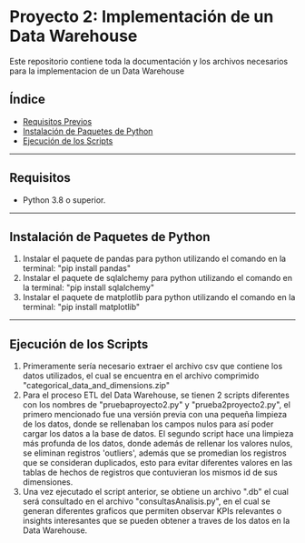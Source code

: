# Proyecto 2: Implementación de un Data Warehouse

Este repositorio contiene toda la documentación y los archivos necesarios para la implementacion de un Data Warehouse

## Índice
- [Requisitos Previos](#requisitos)
- [Instalación de Paquetes de Python](#instalación-de-paquetes-de-python)
- [Ejecución de los Scripts](#ejecución-de-los-scripts)

---

## Requisitos
- Python 3.8 o superior.

---

## Instalación de Paquetes de Python
1. Instalar el paquete de pandas para python utilizando el comando en la terminal: "pip install pandas"
2. Instalar el paquete de sqlalchemy para python utilizando el comando en la terminal: "pip install sqlalchemy"
3. Instalar el paquete de matplotlib para python utilizando el comando en la terminal: "pip install matplotlib"

---

## Ejecución de los Scripts
1. Primeramente sería necesario extraer el archivo csv que contiene los datos utilizados, el cual se encuentra en el archivo comprimido "categorical_data_and_dimensions.zip"
2. Para el proceso ETL del Data Warehouse, se tienen 2 scripts diferentes con los nombres de "pruebaproyecto2.py" y "prueba2proyecto2.py", el primero mencionado fue una versión previa con una pequeña limpieza de los datos, donde se rellenaban los campos nulos para así poder cargar los datos a la base de datos.
El segundo script hace una limpieza más profunda de los datos, donde además de rellenar los valores nulos, se eliminan registros 'outliers', además que se promedian los registros que se consideran duplicados, esto para evitar diferentes valores en las tablas de hechos de registros que contuvieran los mismos id de sus dimensiones.
3. Una vez ejecutado el script anterior, se obtiene un archivo ".db" el cual será consultado en el archivo "consultasAnalisis.py", en el cual se generan diferentes graficos que permiten observar KPIs relevantes o insights interesantes que se pueden obtener a traves de los datos en la Data Warehouse.